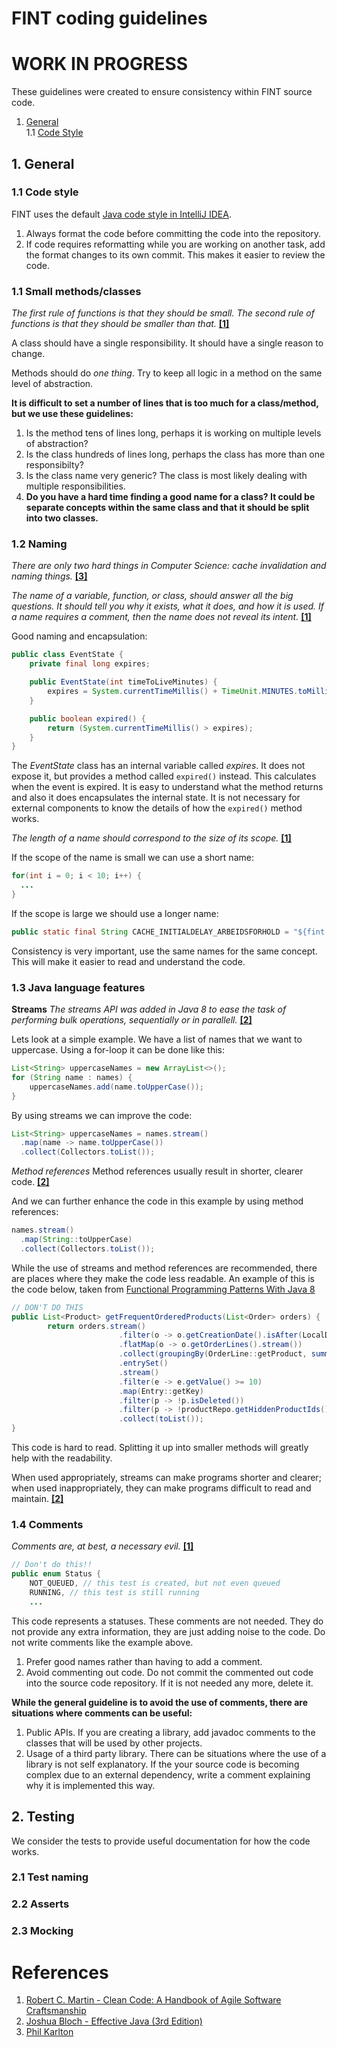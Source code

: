 # FINT coding guidelines

# WORK IN PROGRESS

These guidelines were created to ensure consistency within FINT source code.

1. [General](#1-general)  
1.1 [Code Style](#11-code-style)

## 1. General

### 1.1 Code style

FINT uses the default [Java code style in IntelliJ IDEA](https://www.jetbrains.com/help/idea/code-style-java.html).

1. Always format the code before committing the code into the repository.  
2. If code requires reformatting while you are working on another task, add the format changes to its own commit. This makes it easier to review the code. 


### 1.1 Small methods/classes

_The first rule of functions is that they should be small._
_The second rule of functions is that they should be smaller than that._ **[[1]](#references)**

A class should have a single responsibility. It should have a single reason to change.

Methods should do _one thing_. Try to keep all logic in a method on the same level of abstraction.

**It is difficult to set a number of lines that is too much for a class/method, but we use these guidelines:**
1. Is the method tens of lines long, perhaps it is working on multiple levels of abstraction? 
2. Is the class hundreds of lines long, perhaps the class has more than one responsibilty?
3. Is the class name very generic? The class is most likely dealing with multiple responsibilities.
4. **Do you have a hard time finding a good name for a class? It could be  separate concepts within the same class and that it should be split into two classes.**


### 1.2 Naming

_There are only two hard things in Computer Science: cache invalidation and naming things._ **[[3]](#references)**

_The name of a variable, function, or class, should answer all the big questions. It should tell you why it exists, what it does, and how it is used. If a name requires a comment, then the name does not reveal its intent._ **[[1]](#references)**

Good naming and encapsulation:
```java
public class EventState {
    private final long expires;

    public EventState(int timeToLiveMinutes) {
        expires = System.currentTimeMillis() + TimeUnit.MINUTES.toMillis(timeToLiveMinutes);
    }

    public boolean expired() {
        return (System.currentTimeMillis() > expires);
    }
}
```

The _EventState_ class has an internal variable called _expires_. It does not expose it, but provides a method called `expired()` instead. This calculates when the event is expired.
It is easy to understand what the method returns and also it does encapsulates the internal state. It is not necessary for external components to know the details of how the `expired()` method works.

_The length of a name should correspond to the size of its scope._ **[[1]](#references)**

If the scope of the name is small we can use a short name:
```java
for(int i = 0; i < 10; i++) {
  ...
}
```

If the scope is large we should use a longer name:
```java
public static final String CACHE_INITIALDELAY_ARBEIDSFORHOLD = "${fint.consumer.cache.initialDelay.arbeidsforhold:60000}";
```

Consistency is very important, use the same names for the same concept. This will make it easier to read and understand the code.


### 1.3 Java language features

**Streams**
_The streams API was added in Java 8 to ease the task of performing bulk operations, sequentially or in parallell._ **[[2]](#references)**

Lets look at a simple example. We have a list of names that we want to uppercase. Using a for-loop it can be done like this:
```java
List<String> uppercaseNames = new ArrayList<>();
for (String name : names) {
    uppercaseNames.add(name.toUpperCase());
}
```

By using streams we can improve the code:
```java
List<String> uppercaseNames = names.stream()
  .map(name -> name.toUpperCase())
  .collect(Collectors.toList());
```

*Method references*
Method references usually result in shorter, clearer code. **[[2]](#references)**

And we can further enhance the code in this example by using method references:
```java
names.stream()
  .map(String::toUpperCase)
  .collect(Collectors.toList());
```

While the use of streams and method references are recommended, there are places where they make the code less readable.
An example of this is the code below, taken from [Functional Programming Patterns With Java 8](https://dzone.com/articles/functional-programming-patterns-with-java-8)
```java
// DON'T DO THIS
public List<Product> getFrequentOrderedProducts(List<Order> orders) {
        return orders.stream()
                        .filter(o -> o.getCreationDate().isAfter(LocalDate.now().minusYears(1)))
                        .flatMap(o -> o.getOrderLines().stream())
                        .collect(groupingBy(OrderLine::getProduct, summingInt(OrderLine::getItemCount)))
                        .entrySet()
                        .stream()
                        .filter(e -> e.getValue() >= 10)
                        .map(Entry::getKey)
                        .filter(p -> !p.isDeleted())
                        .filter(p -> !productRepo.getHiddenProductIds().contains(p.getId()))
                        .collect(toList());
}
```

This code is hard to read. Splitting it up into smaller methods will greatly help with the readability.

When used appropriately, streams can make programs shorter and clearer; when used inappropriately, they can make programs difficult to read and maintain. **[[2]](#references)**


### 1.4 Comments
 
_Comments are, at best, a necessary evil._ **[[1]](#references)**

```java
// Don't do this!!
public enum Status {
    NOT_QUEUED, // this test is created, but not even queued
    RUNNING, // this test is still running
    ...
```

This code represents a statuses. These comments are not needed. They do not provide any extra information, they are just adding noise to the code. Do not write comments like the example above.

1. Prefer good names rather than having to add a comment.
2. Avoid commenting out code. Do not commit the commented out code into the source code repository. If it is not needed any more, delete it.

**While the general guideline is to avoid the use of comments, there are situations where comments can be useful:**
1. Public APIs. If you are creating a library, add javadoc comments to the classes that will be used by other projects.
2. Usage of a third party library. There can be situations where the use of a library is not self explanatory. If the your source code is becoming complex due to an external dependency, write a comment explaining why it is implemented this way.


## 2. Testing


We consider the tests to provide useful documentation for how the code works.

### 2.1 Test naming

### 2.2 Asserts

### 2.3 Mocking

# References

1. [Robert C. Martin - Clean Code: A Handbook of Agile Software Craftsmanship](https://www.amazon.com/Clean-Code-Handbook-Software-Craftsmanship/dp/0132350882)
2. [Joshua Bloch - Effective Java (3rd Edition)](https://www.amazon.com/Effective-Java-3rd-Joshua-Bloch/dp/0134685997)
3. [Phil Karlton](https://martinfowler.com/bliki/TwoHardThings.html)